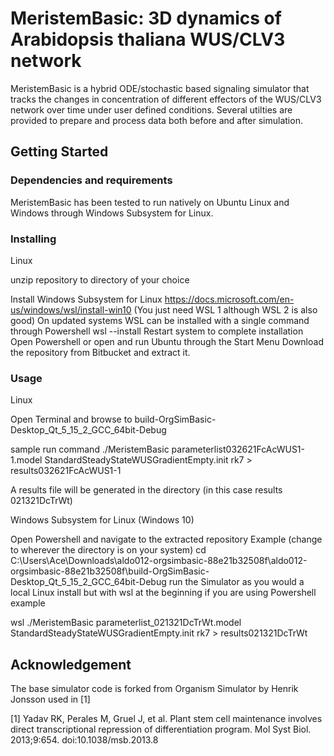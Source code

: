 # MeristemBasic: 3D dynamics of Arabidopsis thaliana WUS/CLV3 network

MeristemBasic is a hybrid ODE/stochastic based signaling simulator that tracks the changes in concentration of different effectors of the WUS/CLV3 network over time under user defined conditions. Several utilties are provided to prepare and process data both before and after simulation. 

## Getting Started

### Dependencies and requirements

MeristemBasic has been tested to run natively on Ubuntu Linux and Windows through Windows Subsystem for Linux. 


### Installing

Linux

unzip repository to directory of your choice

Install Windows Subsystem for Linux
https://docs.microsoft.com/en-us/windows/wsl/install-win10 (You just need WSL 1 although WSL 2 is also good) 
On updated systems WSL can be installed with a single command through Powershell
wsl --install
Restart system to complete installation
Open Powershell or open and run Ubuntu through the Start Menu
Download the repository from Bitbucket and extract it.



### Usage

Linux

Open Terminal and browse to build-OrgSimBasic-Desktop_Qt_5_15_2_GCC_64bit-Debug

sample run command
./MeristemBasic parameterlist032621FcAcWUS1-1.model StandardSteadyStateWUSGradientEmpty.init rk7 > results032621FcAcWUS1-1

A results file will be generated in the directory (in this case results 021321DcTrWt)


Windows Subsystem for Linux (Windows 10)


Open Powershell and navigate to the extracted repository 
Example (change to wherever the directory is on your system) 
cd C:\Users\Ace\Downloads\aldo012-orgsimbasic-88e21b32508f\aldo012-orgsimbasic-88e21b32508f\build-OrgSimBasic-Desktop_Qt_5_15_2_GCC_64bit-Debug
run the Simulator as you would a local Linux install but with wsl at the beginning if you are using Powershell
example

wsl ./MeristemBasic parameterlist_021321DcTrWt.model StandardSteadyStateWUSGradientEmpty.init rk7 > results021321DcTrWt



## Acknowledgement
The base simulator code is forked from Organism Simulator by Henrik Jonsson used in [1]

[1] Yadav RK, Perales M, Gruel J, et al. Plant stem cell maintenance involves direct transcriptional repression of differentiation program. Mol Syst Biol. 2013;9:654. doi:10.1038/msb.2013.8
